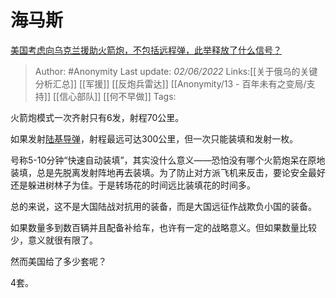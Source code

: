 # 海马斯
[美国考虑向乌克兰援助火箭炮，不包括远程弹，此举释放了什么信号？](https://www.zhihu.com/question/535455793/answer/2511462595)

> Author: #Anonymity
> Last update: *02/06/2022*
> Links:[[关于俄乌的关键分析汇总]] [[军援]] [[反炮兵雷达]] [[Anonymity/13 - 百年未有之变局/支持]] [[信心部队]] [[何不早做]]
> Tags:

火箭炮模式一次齐射只有6发，射程70公里。

如果发射[陆基导弹](https://www.zhihu.com/search?q=%E9%99%86%E5%9F%BA%E5%AF%BC%E5%BC%B9&search_source=Entity&hybrid_search_source=Entity&hybrid_search_extra=%7B%22sourceType%22%3A%22answer%22%2C%22sourceId%22%3A2511462595%7D)，射程最远可达300公里，但一次只能装填和发射一枚。

号称5-10分钟“快速自动装填”，其实没什么意义——恐怕没有哪个火箭炮呆在原地装填，总是先脱离发射阵地再去装填。为了防止对方派飞机来反击，要论安全最好还是躲进树林子为佳。于是转场花的时间远比装填花的时间多。

总的来说，这不是大国陆战对抗用的装备，而是大国远征作战欺负小国的装备。

如果数量多到数百辆并且配备补给车，也许有一定的战略意义。但如果数量比较少，意义就很有限了。

然而美国给了多少套呢？

4套。

